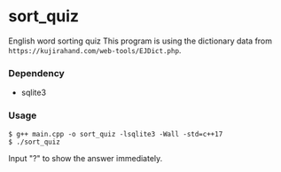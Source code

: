 # sort_quiz
English word sorting quiz
This program is using the dictionary data from `https://kujirahand.com/web-tools/EJDict.php`.

### Dependency
* sqlite3

### Usage
 
 ```
$ g++ main.cpp -o sort_quiz -lsqlite3 -Wall -std=c++17
$ ./sort_quiz
 ```

Input "?" to show the answer immediately.
